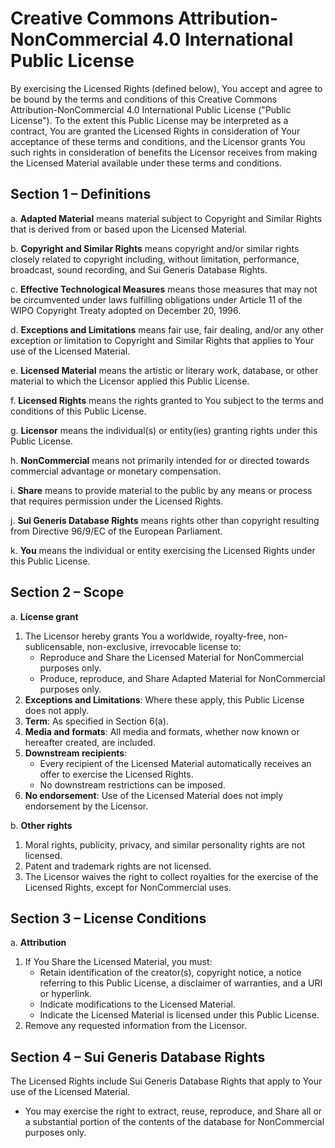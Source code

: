 # Creative Commons Attribution-NonCommercial 4.0 International Public License

By exercising the Licensed Rights (defined below), You accept and agree to be bound by the terms and conditions of this Creative Commons Attribution-NonCommercial 4.0 International Public License ("Public License"). To the extent this Public License may be interpreted as a contract, You are granted the Licensed Rights in consideration of Your acceptance of these terms and conditions, and the Licensor grants You such rights in consideration of benefits the Licensor receives from making the Licensed Material available under these terms and conditions.

## Section 1 – Definitions

a. **Adapted Material** means material subject to Copyright and Similar Rights that is derived from or based upon the Licensed Material.

b. **Copyright and Similar Rights** means copyright and/or similar rights closely related to copyright including, without limitation, performance, broadcast, sound recording, and Sui Generis Database Rights.

c. **Effective Technological Measures** means those measures that may not be circumvented under laws fulfilling obligations under Article 11 of the WIPO Copyright Treaty adopted on December 20, 1996.

d. **Exceptions and Limitations** means fair use, fair dealing, and/or any other exception or limitation to Copyright and Similar Rights that applies to Your use of the Licensed Material.

e. **Licensed Material** means the artistic or literary work, database, or other material to which the Licensor applied this Public License.

f. **Licensed Rights** means the rights granted to You subject to the terms and conditions of this Public License.

g. **Licensor** means the individual(s) or entity(ies) granting rights under this Public License.

h. **NonCommercial** means not primarily intended for or directed towards commercial advantage or monetary compensation.

i. **Share** means to provide material to the public by any means or process that requires permission under the Licensed Rights.

j. **Sui Generis Database Rights** means rights other than copyright resulting from Directive 96/9/EC of the European Parliament.

k. **You** means the individual or entity exercising the Licensed Rights under this Public License.

## Section 2 – Scope

a. **License grant**
1. The Licensor hereby grants You a worldwide, royalty-free, non-sublicensable, non-exclusive, irrevocable license to:
    - Reproduce and Share the Licensed Material for NonCommercial purposes only.
    - Produce, reproduce, and Share Adapted Material for NonCommercial purposes only.
2. **Exceptions and Limitations**: Where these apply, this Public License does not apply.
3. **Term**: As specified in Section 6(a).
4. **Media and formats**: All media and formats, whether now known or hereafter created, are included.
5. **Downstream recipients**:
    - Every recipient of the Licensed Material automatically receives an offer to exercise the Licensed Rights.
    - No downstream restrictions can be imposed.
6. **No endorsement**: Use of the Licensed Material does not imply endorsement by the Licensor.

b. **Other rights**
1. Moral rights, publicity, privacy, and similar personality rights are not licensed.
2. Patent and trademark rights are not licensed.
3. The Licensor waives the right to collect royalties for the exercise of the Licensed Rights, except for NonCommercial uses.

## Section 3 – License Conditions

a. **Attribution**
1. If You Share the Licensed Material, you must:
    - Retain identification of the creator(s), copyright notice, a notice referring to this Public License, a disclaimer of warranties, and a URI or hyperlink.
    - Indicate modifications to the Licensed Material.
    - Indicate the Licensed Material is licensed under this Public License.
2. Remove any requested information from the Licensor.

## Section 4 – Sui Generis Database Rights

The Licensed Rights include Sui Generis Database Rights that apply to Your use of the Licensed Material.
- You may exercise the right to extract, reuse, reproduce, and Share all or a substantial portion of the contents of the database for NonCommercial purposes only.
